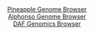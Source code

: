 <div id="Pineapple_Genome_Browser" align="center">
  <a href="https://igv.org/app/?sessionURL=blob:zZJda9swFIb_i6BlA8eWP2LHhjLSJF2yrFtoloS1FHNiy44WWfIkxfki_31q2dhNB83FxsAX8kGW3vfxc0QNkYoKjhLk2W7bdl1kIbUS2ylUNSOfoCIKJQUwRSwkSUEk4RlByREVoDTM7j6aL1da1ypxHKrrVgW8FLbybajgIDhslZ2JyukJxmApJGghlXMtoREOLZvWliyhrm1zt2.3nRw0OMDqleBKODXhZbo156W_RmlJuKhIWm2Yps8BUpPHZMztAt51F9NulhGlxmQ_yq.641F37g9m9._D3v3s83AxCxeXU1py0BtJrgJc8MHInDuc75pxycpq4uGJurnwrtn6wu9fDnY1lURduZHb8aNOFHYMGspzsvufWpuHntl8KsZfmjKgeMI2wwnvkUCHmQg_xHrwh94nCzGRbYwJKFvJKHGx5ePQanth62npdiyMY0NHCoqSh0cLaQnZ2mx_OCK9r40vSJHvm2d1LCRkTiRKWjHGkRvHXjuIAhzH7sk6oo1kfw_tzewujrDX9bwwLSjTRuY8VbxWNnBuN1lhl4czWfrBbdjPd6Tu9MaHIO7H.rYHMN9.m2UvsnyiZK5._n2m6GsS_RPrXhPE1stzVZsXg.irWoxW6zjHo.Fddh.2B9DNfVe9hCfCpux5aAohK9Bmv5mY15.2NSApcG0GDVV0SRnV.4WhKLYocT3fSIsywYSxEMly.QZb2HLb.O1vOf3T4.kH">Pineapple Genome Browser</a>
</div>
<div id="Alphonso_Genome_Browser" align="center">
  <a href="https://igv.org/app/?sessionURL=blob:zZJRb5swFIX_i6VWm0TAQAgBKZooSdus2VIlJVlbVciAIW7ApraBtlH..7xo0146qXnYNMkP9tW17znH3w60mAvCKPCBpZuObppAA2LDuiWq6hJ_RRUWwM9RKbAGOM4xxzTFwN.BHAmJosVM3dxIWQvfMIisexWiBdOFraMKvTKKOqGnrDJCVpYoYRxJxoVxxlHLDFK0vQ4nqK51NdvWHSNDEhmorDeMCmbUmBZxp96Lf5XiAlNW4bhqSkkOAmKlR2nM9Bx9CtbLIE2xEFf4ZZqNgqtpsLIn0d3FILyL5pfraLA.XZKCItlwPDqxzr3GvWnWAj6xxxWaRfxuvLrNHqfWZnhij08nzzXhWIxM1xza7tC1hyoaQjP8_D.5Vosc6dz5hsLtOLIfL6.5JS7cKLiZbM8knIbdm749sNdAydJGkQDSDXd9E2o2HGiONej92JpDDUJPpcMZAf79gwYkR.lWtd_vgHypFS9A4KfmgI4GGM8wB37Pg9A1Pc9y.m4fep6513ag4eXfi_Y8WngutALLGsQ5KaWCOYsFrYWOKNXbNNeL1yOzHCfjah4ubrv5xaB1gxWa3FSL2W0ZdsVbWfah8q9GH75PGX2Pon9C3XuE6DI5FjU.nlJymawt9nmZkep6Hm6_lE42hVb_j_EcF03OeIWk6lcVdfxJW4s4QVSqQksESUhJ5Mtapcg64JuWraAFKSuZohDwIvkANaiZDvz4G057_7D_Dg--">Alphonso Genome Browser</a>
</div>


<div id="DAF_Genomics_Browser" align="center">
  <a href="https://igv.org/app/?sessionURL=blob:tZFra9swFIb_i6D9ZDuW7fgGYXhr0oWsGdR1wlJKUOzjyyZZniQnbUL..4TbMdiFMehAEkecy_tKzwntQciGtyhGjoXHFsbIQLLmh5SwjsKSMJAoLgmVYCABJQhoc0DxCZVEKpLdftCdtVKdjEejgpRmBS1nTS4t6VqkMyXvVQ261HQswsiRt.QgrZwzXazIiNCu5q3kI5LnIKVpjzpoq.2B6ON7bjuMhC3rqWoG1a02oY0VVkm026Yt4PEvRv6Dsl7Nm2SdJkP_Ap7mxSRZzJOVO8021_67Tfbx_Trz15dpU7VE9QImmB2rnPKbamnfvb1wZp.KkmZXSkfqM93bF.7V5fSxawTICQ5w6Aah7wXobCDK815jQHktcIw9I3BCw_E88yV0x77.B8EbFN8_GEgJkn_R5fcnpJ46DQtJ.NoP3AzERQECxWZk2wGOImfsBZ4dRfhsnFAv6CvTnGW3UWA7ieP41o4wrV82dPhCLfRr8rVQ_jRZ739FtZxfayx0PatWdLfpp5m33_UpOy5W6S78LahQ.__jw0ouGFE69Xx9wUKo1mPQqh9c3PPD.Rs-">DAF Genomics Browser</a>
</div>
